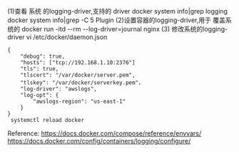 (1)查看 系统 的logging-driver,支持的 driver
    docker system info|grep logging
    docker system info|grep -C 5 Plugin
(2)设置容器的logging-driver,用于 覆盖系统的
    docker run -itd --rm --log-driver=journal nginx
(3) 修改系统的logging-driver
    vi /etc/docker/daemon.json

    {
        "debug": true,
        "hosts": ["tcp://192.168.1.10:2376"]
        "tls": true,
        "tlscert": "/var/docker/server.pem",
        "tlskey": "/var/docker/serverkey.pem"，
        "log-driver": "awslogs",
        "log-opt": {
            "awslogs-region": "us-east-1"
        }
    }
     systemctl reload docker

Reference:
https://docs.docker.com/compose/reference/envvars/
https://docs.docker.com/config/containers/logging/configure/